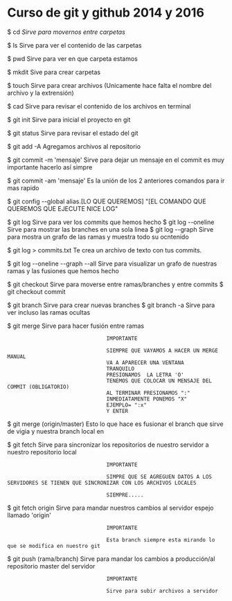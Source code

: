 # Curso de git y github 2014 y 2016

$ cd 				                   				*Sirve para movernos entre carpetas*

$ ls												Sirve para ver el contenido de las carpetas

$ pwd												Sirve para ver en que carpeta estamos

$ mkdit 											Sive para crear carpetas 

$ touch 											Sirve para crear archivos (Unicamente hace falta el nombre del archivo y la extrensión)

$ cad        										Sirve para revisar el contenido de los archivos en terminal

$ git init											Sirve para inicial el proyecto en git

$ git status										Sirve para revisar el estado del git

$ git add -A 										Agregamos archivos al repositorio

$ git commit -m 'mensaje'							Sirve para dejar un mensaje en el commit es muy importante hacerlo así simpre

$ git commit -am 'mensaje'							Es la unión de los 2 anteriores comandos para ir mas rapido

$ git config --global alias.[LO QUE QUEREMOS] "[EL COMANDO QUE QUEREMOS QUE EJECUTE NICE LOG" 

$ git log 											Sirve para ver los commits que hemos hecho
$ git log --oneline									Sirve para mostrar las branches en una sola linea
$ git log --graph									Sirve para mostra un grafo de las ramas y muestra todo su ocntenido

$ git log > commits.txt								Te crea un archivo de texto con tus commits.

$ git log --oneline --graph --all	Sirve para visualizar un grafo de nuestras ramas y las fusiones que hemos hecho

$ git checkout 										Sirve para moverse entre ramas/branches y entre commits 
$ git checkout commit

$ git branch 										Sirve para crear nuevas branches
$ git branch -a										Sirve para ver incluso las ramas ocultas 

$ git merge 										Sirve para hacer fusión entre ramas
						
									IMPORTANTE  		
									
									SIEMPRE QUE VAYAMOS A HACER UN MERGE MANUAL 
									VA A APARECER UNA VENTANA 
									TRANQUILO
									PRESIONAMOS  LA LETRA 'O'  
									TENEMOS QUE COLOCAR UN MENSAJE DEL COMMIT (OBLIGATORIO)
									AL TERMINAR PRESIONAMOS ":"
									INMEDIATAMENTE PONEMOS "X"
									EJEMPLO= ":x"
									Y ENTER

$ git merge (origin/master) 						Esto lo que hace es fusionar el branch que sirve de vigia y nuestra branch local en 

$ git fetch											Sirve para sincronizar los repositorios de nuestro servidor a nuestro repositorio local
				
									IMPORTANTE 			
									
									SIMPRE QUE SE AGREGUEN DATOS A LOS SERVIDORES SE TIENEN QUE SINCRONIZAR CON LOS ARCHIVOS LOCALES 
									
									SIEMPRE.....

$ git fetch origin									Sirve para mandar nuestros cambios al servidor espejo llamado 'origin'
				
									IMPORTANTE 			
									
									Esta branch siempre esta mirando lo que se modifica en nuestro git 

$ git push (rama/branch)							Sirve para mandar los cambios a producción/al repositorio master del servidor
									
									IMPORTANTE 
									
									Sirve para subir archivos a servidor
